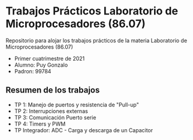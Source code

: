 # Trabajos Prácticos Laboratorio de Microprocesadores (86.07)

Repositorio para alojar los trabajos prácticos de la materia Laboratorio de Microprocesadores (86.07)

- Primer cuatrimestre de 2021
- Alumno: Puy Gonzalo
- Padron: 99784

## Resumen de los trabajos
- TP 1: Manejo de puertos y resistencia de "Pull-up"
- TP 2: Interrupciones externas
- TP 3: Comunicación Puerto serie
- TP 4: Timers y PWM
- TP Integrador:  ADC - Carga y descarga de un Capacitor
